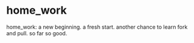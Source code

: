# home_work
home_work: a new beginning. a fresh start. another chance to learn fork and pull. so far so good.
